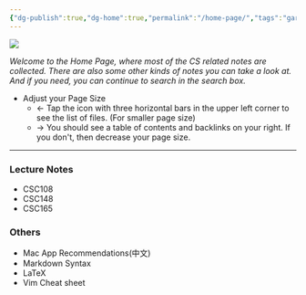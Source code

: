 ```yaml
---
{"dg-publish":true,"dg-home":true,"permalink":"/home-page/","tags":"gardenEntry","dgPassFrontmatter":true}
---
```


![](https://i.imgur.com/dlh7s14.jpg)

*Welcome to the Home Page, where most of the CS related notes are collected. There are also some other kinds of notes you can take a look at. And if you need, you can continue to search in the search box.*

* Adjust your Page Size
	- &#8592; Tap the icon with three horizontal bars in the upper left corner to see the list of files. (For smaller page size)
	- &#8594; You should see a table of contents and backlinks on your right. If you don't, then decrease your page size.

---

### Lecture Notes
* CSC108
* CSC148
* CSC165


### Others
* Mac App Recommendations(中文)
* Markdown Syntax
* LaTeX 
* Vim Cheat sheet

